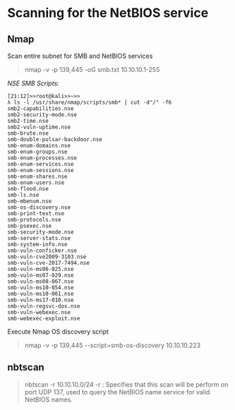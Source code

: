 # Scanning for the NetBIOS service

## Nmap
Scan entire subnet for SMB and NetBIOS services
> nmap -v -p 139,445 -oG smb.txt 10.10.10.1-255

*NSE SMB Scripts:*
```
[21:12]>>root@kali>>~>>
λ ls -l /usr/share/nmap/scripts/smb* | cut -d"/" -f6
smb2-capabilities.nse
smb2-security-mode.nse
smb2-time.nse
smb2-vuln-uptime.nse
smb-brute.nse
smb-double-pulsar-backdoor.nse
smb-enum-domains.nse
smb-enum-groups.nse
smb-enum-processes.nse
smb-enum-services.nse
smb-enum-sessions.nse
smb-enum-shares.nse
smb-enum-users.nse
smb-flood.nse
smb-ls.nse
smb-mbenum.nse
smb-os-discovery.nse
smb-print-text.nse
smb-protocols.nse
smb-psexec.nse
smb-security-mode.nse
smb-server-stats.nse
smb-system-info.nse
smb-vuln-conficker.nse
smb-vuln-cve2009-3103.nse
smb-vuln-cve-2017-7494.nse
smb-vuln-ms06-025.nse
smb-vuln-ms07-029.nse
smb-vuln-ms08-067.nse
smb-vuln-ms10-054.nse
smb-vuln-ms10-061.nse
smb-vuln-ms17-010.nse
smb-vuln-regsvc-dos.nse
smb-vuln-webexec.nse
smb-webexec-exploit.nse
```

Execute Nmap OS discovery script
> nmap -v -p 139,445 --script=smb-os-discovery 10.10.10.223

## nbtscan 

> nbtscan -r 10.10.10.0/24
-r : Specifies that this scan will be perform on port UDP 137, used to query the NetBIOS name service for valid NetBIOS names. 
